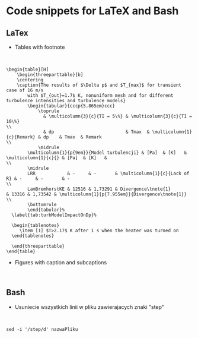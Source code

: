 Code snippets for LaTeX and Bash
========================================


LaTex
------------

- Tables with footnote

&nbsp;


	\begin{table}[H]
		\begin{threeparttable}[b]
		\centering
		\caption{The results of $\Delta p$ and $T_{max}$ for transient case of 16 m/s
			with $T_{out}=1.7$ K, nonuniform mesh and for different turbulence intensities and turbulence models}
			\begin{tabular}{cccp{5.865em}ccc}
				\toprule
	    	      & \multicolumn{3}{c}{TI = 5\%} & \multicolumn{3}{c}{TI = 10\%}                                                                 \\
	    	      & dp                           & Tmax  & \multicolumn{1}{c}{Remark} & dp    & Tmax  & Remark                                   \\
				\midrule
	    	\multicolumn{1}{p{9em}}{Model turbulencji} & [Pa]  & [K]   & \multicolumn{1}{c}{} & [Pa]  & [K]   &                                  \\
	    	\midrule
	    	LRR            & -     & -       & \multicolumn{1}{c}{Lack of R} & -     & -       & -                                                \\
			LamBremhorstKE & 12516 & 1,73291 & Divergence\tnote{1}           & 13316 & 1,73542 & \multicolumn{1}{p{7.955em}}{Divergence\tnote{1}} \\
	    	\bottomrule
	    	\end{tabular}%
	  \label{tab:turbModelImpactOnDp}%

	  \begin{tablenotes}
	     \item [1] $T>2.17$ K after 1 s when the heater was turned on
	  \end{tablenotes}

	  \end{threeparttable}
	\end{table}

- Figures with caption and subcaptions


&nbsp;





Bash
------------

- Usuniecie wszystkich linii w pliku zawierajacych znaki "step"

&nbsp;

	sed -i '/step/d' nazwaPliku

